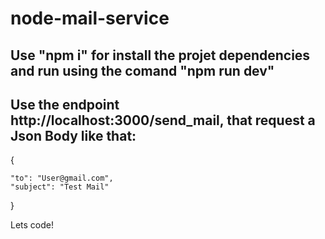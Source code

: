 # node-mail-service

## Use <b>"npm i"</b> for install the projet dependencies and run using the comand <b>"npm run dev"</b>

## Use the endpoint <b>http://localhost:3000/send_mail</b>, that request a Json Body like that: 

{

    "to": "User@gmail.com",
    "subject": "Test Mail"
    
}

Lets code! 
